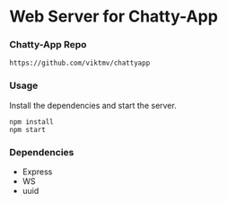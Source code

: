 Web Server for Chatty-App
=====================
### Chatty-App Repo
`https://github.com/viktmv/chattyapp`

### Usage

Install the dependencies and start the server.

```
npm install
npm start
```

### Dependencies

* Express
* WS
* uuid
